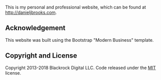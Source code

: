 This is my personal and professional website, which can be found at http://danieljbrooks.com.

## Acknowledgement

This website was built using the Bootstrap "Modern Business" template.

## Copyright and License

Copyright 2013-2018 Blackrock Digital LLC. Code released under the [MIT](https://github.com/BlackrockDigital/startbootstrap-modern-business/blob/gh-pages/LICENSE) license.
